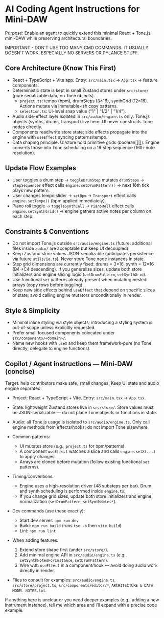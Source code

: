 # AI Coding Agent Instructions for Mini-DAW

Purpose: Enable an agent to quickly extend this minimal React + Tone.js mini-DAW while preserving architectural boundaries.

IMPORTANT - DON'T USE TOO MANY CMD COMMANDS. IT USUALLY DOESN'T WORK. ESPECIALLY NO SERVERS OR PYLANCE STUFF. 

## Core Architecture (Know This First)
- React + TypeScript + Vite app. Entry: `src/main.tsx` → `App.tsx` → feature components.
- Deterministic state is kept in small Zustand stores under `src/store/` (pure serializable data, no Tone objects).
  - `project.ts`: tempo (bpm), drumSteps (3×16), synthGrid (12×16). Actions mutate via immutable-ish copy patterns.
  - `selection.ts`: UI-level snap value ("1" | "1/2" | "1/4").
- Audio side-effect layer isolated in `src/audio/engine.ts` only. Tone.js objects (synths, drums, transport) live here. UI never constructs Tone nodes directly.
- Components read/write store state; side effects propagate into the engine with `useEffect` syncing patterns/tempo.
- Data shaping principle: UI/store hold primitive grids (boolean[][]). Engine converts those into Tone scheduling on a 16‑step sequence (16th-note resolution).

## Update Flow Examples
- User toggles a drum step → `toggleDrumStep` mutates `drumSteps` → `StepSequencer` effect calls `engine.setDrumPattern()` → next 16th tick plays new pattern.
- User changes tempo slider → `setBpm` → `Transport` effect calls `engine.setTempo()` (bpm applied immediately).
- Piano roll toggle → `toggleSynthCell` → `PianoRoll` effect calls `engine.setSynthGrid()` → engine gathers active notes per column on each step.

## Constraints & Conventions
- Do not import Tone.js outside `src/audio/engine.ts` (future: additional files inside `audio/` are acceptable but keep UI decoupled).
- Keep Zustand store values JSON-serializable (anticipates persistence via future `utils/io.ts`). Never store Tone node instances in state.
- Step grid dimensions are currently fixed: drums = 3×16, synth = 12×16 (B4→C4 descending). If you generalize sizes, update both store initializers and engine slicing logic (`setDrumPattern`, `setSynthGrid`).
- Use functional `set` patterns already present when mutating nested arrays (copy rows before toggling).
- Keep new side effects behind `useEffect` that depend on specific slices of state; avoid calling engine mutators unconditionally in render.

## Style & Simplicity
- Minimal inline styling via style objects; introducing a styling system is out-of-scope unless explicitly requested.
- Prefer small focused components colocated under `src/components/<domain>/`.
- Name new hooks with `useX` and keep them framework-pure (no Tone directly; delegate to engine functions).

## Copilot / Agent instructions — Mini-DAW (concise)

Target: help contributors make safe, small changes. Keep UI state and audio engine separated.

- Project: React + TypeScript + Vite. Entry: `src/main.tsx` → `App.tsx`.
- State: lightweight Zustand stores live in `src/store/`. Store values must be JSON-serializable — do not place Tone objects or functions in state.
- Audio: all Tone.js usage is isolated to `src/audio/engine.ts`. Only call engine methods from effects/hooks; do not import Tone elsewhere.

- Common patterns:
  - UI mutates store (e.g., `project.ts` for bpm/patterns).
  - A component `useEffect` watches a slice and calls `engine.setX(...)` to apply changes.
  - Arrays are cloned before mutation (follow existing functional `set` patterns).

- Timing/conventions:
  - Engine uses a high-resolution driver (48 substeps per bar). Drum and synth scheduling is performed inside `engine.ts`.
  - If you change grid sizes, update both store initializers and engine normalization (`setDrumPattern`, `setSynthNotes*`).

- Dev commands (use these exactly):
  - Start dev server: `npm run dev`
  - Build: `npm run build` (runs `tsc -b` then `vite build`)
  - Lint: `npm run lint`

- When adding features:
  1. Extend store shape first (under `src/store/`).
  2. Add minimal engine API in `src/audio/engine.ts` (e.g., `setSynthNotesForInstance`, `setDrumPattern`).
  3. Wire with `useEffect` in a component/hook — avoid doing audio work directly in render.

- Files to consult for examples: `src/audio/engine.ts`, `src/store/project.ts`, `src/components/editor/*`, `ARCHITECTURE & DATA MODEL NOTES.txt`.

If anything here is unclear or you need deeper examples (e.g., adding a new instrument instance), tell me which area and I’ll expand with a precise code example.
